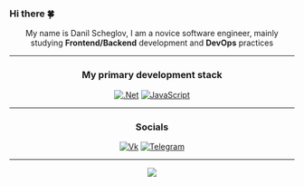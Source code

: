 ### Hi there 🍀

<div align="center">My name is Danil Scheglov, I am a novice software engineer, mainly studying <strong>Frontend/Backend</strong> development and <strong>DevOps</strong> practices</div>

---
<div align="center">
  
### My primary development stack

[![.Net](https://img.shields.io/badge/.NET-5C2D91?style=for-the-badge&logo=.net&logoColor=white)](#)
[![JavaScript](https://img.shields.io/badge/javascript-%23323330.svg?style=for-the-badge&logo=javascript&logoColor=%23F7DF1E&link=https://github.com/DanilScheglov)](https://github.com/DanilScheglov)

---

### Socials
  
[![Vk](https://img.shields.io/badge/Vkontakte-5C2D91?style=for-the-badge&logo=vk&logoColor=white)](https://vk.com/scheglov_danil)
[![Telegram](https://img.shields.io/badge/Telegram-5a61d7?style=for-the-badge&logo=telegram&logoColor=white)](https://t.me/scheglov_danil)

</div>

---

<div align="center">
<a href="https://github.com/DanilScheglov/github-readme-stats">
  <img align="center" src="https://github-readme-stats.vercel.app/api?username=DanilScheglov&show_icons=true&theme=tokyonight&count_private=true" />
</a>
</div>
